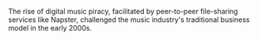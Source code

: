 The rise of digital music piracy, facilitated by peer-to-peer file-sharing services like Napster, challenged the music industry's traditional business model in the early 2000s.

